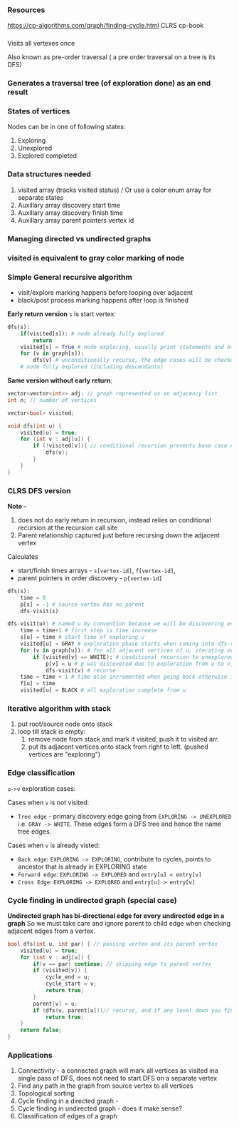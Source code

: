 

### Resources

https://cp-algorithms.com/graph/finding-cycle.html
CLRS
cp-book

### 
Visits all vertexes once

Also known as pre-order traversal ( a pre order traversal on a tree is its DFS)

### Generates a traversal tree (of exploration done) as an end result

### States of vertices
Nodes can be in one of following states:
1. Exploring
2. Unexplored
3. Explored completed

### Data structures needed

1. visited array (tracks visited status) / Or use a color enum array for separate states
2. Auxillary array discovery start time
3. Auxillary array discovery finish time
4. Auxillary array parent pointers vertex id

### Managing directed vs undirected graphs

### visited is equivalent to gray color marking of node


### Simple General recursive algorithm

* visit/explore marking happens before looping over adjacent
* black/post process marking happens after loop is finished

**Early return version**
`s` is start vertex:
```py
dfs(s):
    if(visited[s]): # node already fully explored
        return
    visited[s] = True # node exploring, usually print statements and other first processing stuff goes here
    for (v in graph[s]):
        dfs(v) # unconditionally recurse, the edge cases will be checked via early return
    # node fully explored (including descendants)
```

**Same version without early return**:
```cpp
vector<vector<int>> adj; // graph represented as an adjacency list
int n; // number of vertices

vector<bool> visited;

void dfs(int u) {
    visited[u] = true;
    for (int v : adj[u]) {
        if (!visited[v]){ // conditional recursion prevents base case early return at start of function
            dfs(v);
        }
    }
}
```

### CLRS DFS version

**Note** -
1. does not do early return in recursion, instead relies on conditional recursion at the recursion call site
2. Parent relationship captured just before recursing down the adjacent vertex
   
Calculates
* start/finish times arrays - `s[vertex-id]`, `f[vertex-id]`, 
* parent pointers in order discovery - `p[vertex-id]`

```py
dfs(s):
    time = 0
    p[s] = -1 # source vertex has no parent
    dfs-visit(s)

dfs-visit(u): # named u by convention because we will be discovering edges from u to v i.e. u -> v
    time = time+1 # first step is time increase
    s[u] = time # start time of exploring u
    visited[u] = GRAY # exploration phase starts when coming into dfs-visit procedure
    for (v in graph[u]): # for all adjacent vertices of u, iterating over all edges from u
        if (visited[v] == WHITE): # conditional recursion to unexplored vertices, since we don't have early return
            p[v] = u # p was discovered due to exploration from u to v, done before recursing
            dfs-visit(v) # recurse
    time = time + 1 # time also incremented when going back otherwise it will have same time as entring/exploring
    f[u] = time
    visited[u] = BLACK # all exploration complete from u
```

### Iterative algorithm with stack

1. put root/source node onto stack
2. loop till stack is empty:
   1. remove node from stack and mark it visited, push it to visited arr.
   2. put its adjacent vertices onto stack from right to left. (pushed vertices are "exploring")

### Edge classification

`u->v` exploration cases:

Cases when `v` is not visited:
* `Tree edge` - primary discovery edge going from `EXPLORING -> UNEXPLORED` i.e. `GRAY -> WHITE`. These edges form a DFS tree and hence the name tree edges.

Cases when `v` is already visted:
* `Back edge`: `EXPLORING -> EXPLORING`, contribute to cycles, points to ancestor that is already in EXPLORING state
* `Forward edge`: `EXPLORING -> EXPLORED` and `entry[u] < entry[v]`
* `Cross Edge`: `EXPLORIMG -> EXPLORED` and `entry[u] > entry[v]`

### Cycle finding in undirected graph (special case)

**Undirected graph has bi-directional edge for every undirected edge in a graph**
So we must take care and ignore parent to child edge when checking adjacent edges from a vertex.

```cpp
bool dfs(int u, int par) { // passing vertex and its parent vertex
    visited[u] = true;
    for (int v : adj[u]) {
        if(v == par) continue; // skipping edge to parent vertex
        if (visited[v]) {
            cycle_end = u;
            cycle_start = v;
            return true;
        }
        parent[v] = u;
        if (dfs(v, parent[u]))// recurse, and if any level down you find a cycle, whole graph has a cycle
            return true;
    }
    return false;
}
```

### Applications

1. Connectivity - a connected graph will mark all vertices as visited ina single pass of DFS, does not need to start DFS on a separate vertex
2. Find any path in the graph from source vertex  to all vertices
3. Topological sorting
4. Cycle finding in a directed graph - 
5. Cycle finding in undirected graph - does it make sense?
6. Classification of edges of a graph


